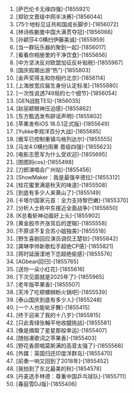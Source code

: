 
1. [萨巴伦卡无缘四强]-[1855921]
1. [郑钦文晋级中网半决赛]-[1856044]
1. [75个地标见证共和国成长脚步]-[1856072]
1. [林诗栋蒯曼中国大满贯夺冠]-[1856066]
1. [孙颖莎4:0横扫伊藤美诚]-[1855959]
1. [当一群玩乐器的聚到一起]-[1856017]
1. [看看你相册里的干净饮食]-[1855656]
1. [中方坚决反对欧盟加征反补贴税]-[1855967]
1. [国庆假期出游“热”]-[1855803]
1. [金声奖得主和你相约北京]-[1856114]
1. [上海放宽应届生身份认定标准]-[1855880]
1. [一次性说透749局的七个细节]-[1856054]
1. [GEN战胜TES]-[1856035]
1. [赵丽颖眼神压迫感]-[1855862]
1. [东方甄选发布辟谣声明]-[1855802]
1. [苹果发布iOS 18.0.1正式版]-[1855649]
1. [Yukke李观洋百分大战]-[1855685]
1. [俄军已控制重镇乌格列达尔]-[1855555]
1. [马龙4:0横扫雨果 晋级四强]-[1855623]
1. [电影志愿军为什么受欢迎]-[1855695]
1. [图图妈cos]-[1855498]
1. [刀郎演唱会广州站]-[1855456]
1. [ShowMaker：我是最强辛德拉]-[1855312]
1. [桂花蜜里满是秋天的味道]-[1855508]
1. [到底有多少人来黄山了]-[1855149]
1. [卡塔尔国家元首：全力支持黎巴嫩]-[1855370]
1. [分析人士称中东接近全面战争]-[1855650]
1. [K总看斩神动画好上头]-[1855902]
1. [黄金股市齐涨背后的逻辑]-[1855558]
1. [不原谅不复合苏小姐独美]-[1855518]
1. [野生喜剧回应演员调侃王楚钦]-[1855842]
1. [龚琳李帅新歌松手超绝CP感]-[1855821]
1. [蒋时延唐漾地下恋超绝偷感]-[1855576]
1. [AGbean回归]-[1855765]
1. [送你一朵小红花]-[1855616]
1. [下次见面就是2025年了]-[1855965]
1. [老年版苹果香]-[1855507]
1. [天冷了吃顿螺蛳粉火锅吧]-[1855539]
1. [泰山国庆到底有多少人]-[1855248]
1. [一个人也能呲牙舞]-[1855415]
1. [终于迎来了我的十八岁]-[1855815]
1. [只此青绿张翰平地收腿挑战]-[1855581]
1. [像是摘取了星星那般幸运]-[1855407]
1. [随拍凑歌词之苹果香]-[1855403]
1. [野花香原唱莫斯满的高音太强了]-[1855568]
1. [外媒：英国归还印度洋群岛]-[1855470]
1. [前奏一响又回到了2018年]-[1855452]
1. [我拍到了东北最美的秋]-[1854578]
1. [丹麦选手林德：尊重中国乒乓球队]-[1855711]
1. [春庭雪DJ版]-[1855406]